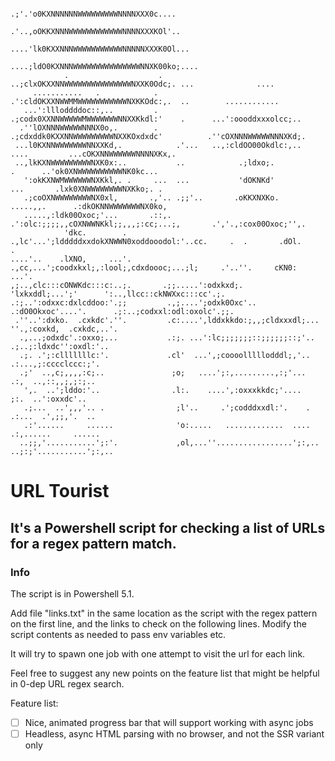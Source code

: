                                        .;'.'o0KXNNNNNNWWWWWWWWWNNNNXXX0c....                                   
                                      .'..,oOKKXNNNWWWWWWWWWWWWNNNNXXXKOl'..                                   
                                     ....'lk0KXXNNNWWWWWWWWWWWNNNNNXXXK0Ol...                                  
                                     ....;ldO0KXNNNWWWWWWWWWWWWWWWNNXK00ko;....                                
                .                    . ..;clxOKXXNNWWWWWWWWWWWWWWWNXXK0Odc;. ...              ....             
         ...........   .            .   .':cldOKXXNWWMMWWWWWWWWWWWNXKKOdc:,.  ..        ............           
       ...':llloddddoc::,..         .    .;codx0XXNNWWWWWMWWWWWWWNNXXKkdl:'    .      ...':oooddxxxolcc;..     
      .''lOXNNNWWWWWNNNX0o,.        .    .;cdxddk0KXXNNWWWWWWWWWNXXKOxdxdc'          .''cOXNNNWWWWWNNNXKd;.    
     ...l0KXNNWWWWWWWNNXXKd,.            .'...   ..,:cldOO00Okdlc:,..  ....         ...cOKXNNWWWWWWNNNNXKx,.   
     ..,lkKXNWWWWWWWWWNXK0x:..           ..            .;ldxo;.              .      ..'ok0XNWWWWWWWWWWNK0kc... 
       ':okKXNWMWWWWWWNXKkl,. .     ...  ...           'dOKNKd'             ...       .lxk0XNWWWWWWWWNXKko;. . 
       .;coOXNWWWWWWWWNX0xl,       .,'.. .;;'..       .oKKXNXKo.        .....,,.      .:dkOKNNWWWWWWWNX0ko,    
       .....,:ldk00Oxoc;'...       .::,. .':olc:;;;;,,cOXNWWNKkl;;,,,;:cc;...;,       .','.,:cox00Oxoc;'',.    
                'dkc.        .     .,lc'...';ldddddxxdokXNWWN0xoddooodol:'..cc.     .  .       .dOl.        .  
    ....'..    .lXNO,     ...'.     .,cc,...';coodxkxl;,:lool;,cdxdoooc;...;l;     .'..''.     cKN0:     ...'. 
    ,;..,clc:::cONWKdc:::c:..;.       .;;.....':odxkxd;.      'lxkxddl;...';'      ':..,llcc::ckNWXxc:::cc'.;. 
    .:;..':odxxc:dxlcddoo:'.;;         .,;....';odxk0Oxc'.. .:dO0Okxoc'....'.      .;:..;codxxl:odl:oxolc'.;;. 
     .''..':dxko.  .cxkdc'.''.         .c:....',lddxkkdo:;,,;cldxxxdl;...            ''.,:coxkd,  .cxkdc,..'.  
      .,...;odxdc'.:oxxo;...           .:;. ...':lc;;;;;;;::;;;;;;::;'..             .;..;:ldxdc'':oxdl:'..    
      .;. .';:clllllllc:'.             .cl'  ...',;coooolllllodddl;,'..              .:...,;:cccclccc:;'.      
      .;'  ..,c;,,,,:c;..               ;o;   ....';:,.........,:;'...               .:,  ..,::,,;,;:;..       
       ',.  ..';lddo:'..                .l:.    ....',:oxxxkkdc;'....                 ;:.  ..':oxxdc'..        
       .;...  ..',,,'.. .                ;l'..     .';codddxxdl:'.    .               .:...  .',;;,'.  ..      
       .:'......     ......              'o:.....   .............  ....               .:,......     ......     
      ..;;,'...........';:'.             ,ol,...''.................';:,..            ..;:;'...........';:,..   

# URL Tourist

## It's a Powershell script for checking a list of URLs for a regex pattern match.

### Info 

The script is in Powershell 5.1. 

Add file "links.txt" in the same location as the script with the regex pattern on the first line,
and the links to check on the following lines. Modify the script contents as needed to pass env variables etc.

It will try to spawn one job with one attempt to visit the url for each link.

Feel free to suggest any new points on the feature list that might be helpful in 0-dep URL regex search.

Feature list:
- [ ] Nice, animated progress bar that will support working with async jobs
- [ ] Headless, async HTML parsing with no browser, and not the SSR variant only
